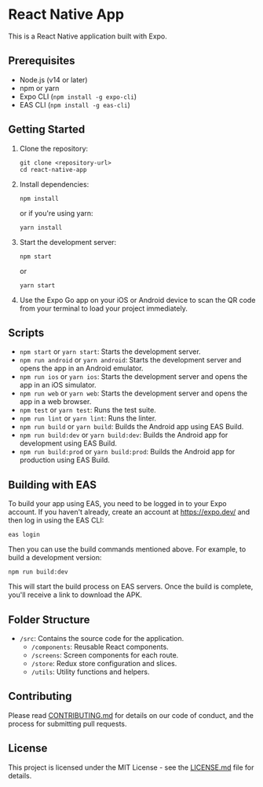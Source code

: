 # React Native App

This is a React Native application built with Expo.

## Prerequisites

- Node.js (v14 or later)
- npm or yarn
- Expo CLI (`npm install -g expo-cli`)
- EAS CLI (`npm install -g eas-cli`)

## Getting Started

1. Clone the repository:
   ```
   git clone <repository-url>
   cd react-native-app
   ```

2. Install dependencies:
   ```
   npm install
   ```
   or if you're using yarn:
   ```
   yarn install
   ```

3. Start the development server:
   ```
   npm start
   ```
   or
   ```
   yarn start
   ```

4. Use the Expo Go app on your iOS or Android device to scan the QR code from your terminal to load your project immediately.

## Scripts

- `npm start` or `yarn start`: Starts the development server.
- `npm run android` or `yarn android`: Starts the development server and opens the app in an Android emulator.
- `npm run ios` or `yarn ios`: Starts the development server and opens the app in an iOS simulator.
- `npm run web` or `yarn web`: Starts the development server and opens the app in a web browser.
- `npm test` or `yarn test`: Runs the test suite.
- `npm run lint` or `yarn lint`: Runs the linter.
- `npm run build` or `yarn build`: Builds the Android app using EAS Build.
- `npm run build:dev` or `yarn build:dev`: Builds the Android app for development using EAS Build.
- `npm run build:prod` or `yarn build:prod`: Builds the Android app for production using EAS Build.

## Building with EAS

To build your app using EAS, you need to be logged in to your Expo account. If you haven't already, create an account at https://expo.dev/ and then log in using the EAS CLI:

```
eas login
```

Then you can use the build commands mentioned above. For example, to build a development version:

```
npm run build:dev
```

This will start the build process on EAS servers. Once the build is complete, you'll receive a link to download the APK.

## Folder Structure

- `/src`: Contains the source code for the application.
  - `/components`: Reusable React components.
  - `/screens`: Screen components for each route.
  - `/store`: Redux store configuration and slices.
  - `/utils`: Utility functions and helpers.

## Contributing

Please read [CONTRIBUTING.md](CONTRIBUTING.md) for details on our code of conduct, and the process for submitting pull requests.

## License

This project is licensed under the MIT License - see the [LICENSE.md](LICENSE.md) file for details.